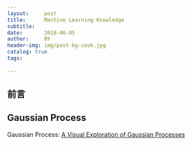 ```yaml
---
layout:     post
title:      Machine Learning Knowledge
subtitle:   
date:       2018-06-05
author:     BY
header-img: img/post-bg-cook.jpg
catalog: true
tags:
    
---
```


## 前言



## Gaussian Process
Gaussian Process:
[A Visual Exploration of Gaussian Processes](https://distill.pub/2019/visual-exploration-gaussian-processes/)
